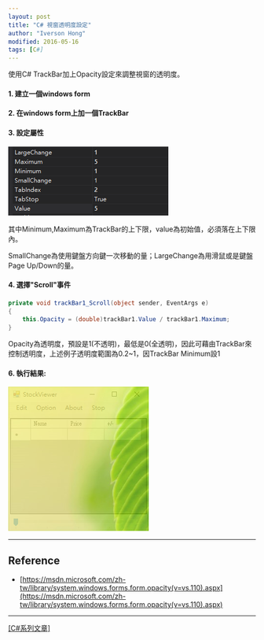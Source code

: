 ```yaml
---
layout: post
title: "C# 視窗透明度設定"
author: "Iverson Hong"
modified: 2016-05-16
tags: [C#]
---
```


使用C# TrackBar加上Opacity設定來調整視窗的透明度。

#### 1. 建立一個windows form

#### 2. 在windows form上加一個TrackBar

#### 3. 設定屬性

![](..\images\postImage\CSharp_Opacity\001.png)

其中Minimum,Maximum為TrackBar的上下限，value為初始值，必須落在上下限內。

SmallChange為使用鍵盤方向鍵一次移動的量；LargeChange為用滑鼠或是鍵盤Page Up/Down的量。

#### 4. 選擇"**Scroll**"事件

~~~csharp
private void trackBar1_Scroll(object sender, EventArgs e)
{
    this.Opacity = (double)trackBar1.Value / trackBar1.Maximum;
}
~~~

Opacity為透明度，預設是1(不透明)，最低是0(全透明)，因此可藉由TrackBar來控制透明度，上述例子透明度範圍為0.2~1，因TrackBar Minimum設1

#### 6. 執行結果:

![](..\images\postImage\CSharp_Opacity\002.png)

----------

## Reference ##

- [https://msdn.microsoft.com/zh-tw/library/system.windows.forms.form.opacity(v=vs.110).aspx](https://msdn.microsoft.com/zh-tw/library/system.windows.forms.form.opacity(v=vs.110).aspx)

----------

[[C#系列文章]](http://iverson127.github.io/tags/#C#)